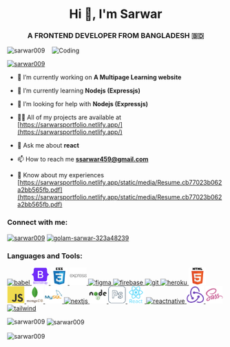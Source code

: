 <h1 align="center">Hi 👋, I'm Sarwar</h1>
<h3 align="center">A FRONTEND DEVELOPER FROM BANGLADESH 🇧🇩</h3>
<img align="right" alt="Coding" width="400" src="https://img.freepik.com/premium-vector/flat-illustration-react-native-programmer-concept-illustration-websites-landing-pages-mobile-applications-posters-banners_108061-736.jpg?w=2000" />

<p align="left"> <img src="https://komarev.com/ghpvc/?username=sarwar009&label=Profile%20views&color=0e75b6&style=flat" alt="sarwar009" /> </p>

<p align="left"> <a href="https://twitter.com/sarwar009" target="blank"><img src="https://img.shields.io/twitter/follow/sarwar009?logo=twitter&style=for-the-badge" alt="sarwar009" /></a> </p>

- 🔭 I’m currently working on **A Multipage Learning website**

- 🌱 I’m currently learning **Nodejs (Expressjs)**

- 🤝 I’m looking for help with **Nodejs (Expressjs)**

- 👨‍💻 All of my projects are available at [https://sarwarsportfolio.netlify.app/](https://sarwarsportfolio.netlify.app/)

- 💬 Ask me about **react**

- 📫 How to reach me **ssarwar459@gmail.com**

- 📄 Know about my experiences [https://sarwarsportfolio.netlify.app/static/media/Resume.cb77023b062a2bb565fb.pdf](https://sarwarsportfolio.netlify.app/static/media/Resume.cb77023b062a2bb565fb.pdf)

<h3 align="left">Connect with me:</h3>
<p align="left">
<a href="https://twitter.com/SarwarA98844756" target="blank"><img align="center" src="https://raw.githubusercontent.com/rahuldkjain/github-profile-readme-generator/master/src/images/icons/Social/twitter.svg" alt="sarwar009" height="30" width="40" /></a>
<a href="https://linkedin.com/in/golam-sarwar-323a48239" target="blank"><img align="center" src="https://raw.githubusercontent.com/rahuldkjain/github-profile-readme-generator/master/src/images/icons/Social/linked-in-alt.svg" alt="golam-sarwar-323a48239" height="30" width="40" /></a>
</p>

<h3 align="left">Languages and Tools:</h3>
<p align="left"> <a href="https://babeljs.io/" target="_blank" rel="noreferrer"> <img src="https://www.vectorlogo.zone/logos/babeljs/babeljs-icon.svg" alt="babel" width="40" height="40"/> </a> <a href="https://getbootstrap.com" target="_blank" rel="noreferrer"> <img src="https://raw.githubusercontent.com/devicons/devicon/master/icons/bootstrap/bootstrap-plain-wordmark.svg" alt="bootstrap" width="40" height="40"/> </a> <a href="https://www.w3schools.com/css/" target="_blank" rel="noreferrer"> <img src="https://raw.githubusercontent.com/devicons/devicon/master/icons/css3/css3-original-wordmark.svg" alt="css3" width="40" height="40"/> </a> <a href="https://expressjs.com" target="_blank" rel="noreferrer"> <img src="https://raw.githubusercontent.com/devicons/devicon/master/icons/express/express-original-wordmark.svg" alt="express" width="40" height="40"/> </a> <a href="https://www.figma.com/" target="_blank" rel="noreferrer"> <img src="https://www.vectorlogo.zone/logos/figma/figma-icon.svg" alt="figma" width="40" height="40"/> </a> <a href="https://firebase.google.com/" target="_blank" rel="noreferrer"> <img src="https://www.vectorlogo.zone/logos/firebase/firebase-icon.svg" alt="firebase" width="40" height="40"/> </a> <a href="https://git-scm.com/" target="_blank" rel="noreferrer"> <img src="https://www.vectorlogo.zone/logos/git-scm/git-scm-icon.svg" alt="git" width="40" height="40"/> </a> <a href="https://heroku.com" target="_blank" rel="noreferrer"> <img src="https://www.vectorlogo.zone/logos/heroku/heroku-icon.svg" alt="heroku" width="40" height="40"/> </a> <a href="https://www.w3.org/html/" target="_blank" rel="noreferrer"> <img src="https://raw.githubusercontent.com/devicons/devicon/master/icons/html5/html5-original-wordmark.svg" alt="html5" width="40" height="40"/> </a> <a href="https://developer.mozilla.org/en-US/docs/Web/JavaScript" target="_blank" rel="noreferrer"> <img src="https://raw.githubusercontent.com/devicons/devicon/master/icons/javascript/javascript-original.svg" alt="javascript" width="40" height="40"/> </a> <a href="https://www.mongodb.com/" target="_blank" rel="noreferrer"> <img src="https://raw.githubusercontent.com/devicons/devicon/master/icons/mongodb/mongodb-original-wordmark.svg" alt="mongodb" width="40" height="40"/> </a> <a href="https://www.mysql.com/" target="_blank" rel="noreferrer"> <img src="https://raw.githubusercontent.com/devicons/devicon/master/icons/mysql/mysql-original-wordmark.svg" alt="mysql" width="40" height="40"/> </a> <a href="https://nextjs.org/" target="_blank" rel="noreferrer"> <img src="https://cdn.worldvectorlogo.com/logos/nextjs-2.svg" alt="nextjs" width="40" height="40"/> </a> <a href="https://nodejs.org" target="_blank" rel="noreferrer"> <img src="https://raw.githubusercontent.com/devicons/devicon/master/icons/nodejs/nodejs-original-wordmark.svg" alt="nodejs" width="40" height="40"/> </a> <a href="https://www.photoshop.com/en" target="_blank" rel="noreferrer"> <img src="https://raw.githubusercontent.com/devicons/devicon/master/icons/photoshop/photoshop-line.svg" alt="photoshop" width="40" height="40"/> </a> <a href="https://reactjs.org/" target="_blank" rel="noreferrer"> <img src="https://raw.githubusercontent.com/devicons/devicon/master/icons/react/react-original-wordmark.svg" alt="react" width="40" height="40"/> </a> <a href="https://reactnative.dev/" target="_blank" rel="noreferrer"> <img src="https://reactnative.dev/img/header_logo.svg" alt="reactnative" width="40" height="40"/> </a> <a href="https://redux.js.org" target="_blank" rel="noreferrer"> <img src="https://raw.githubusercontent.com/devicons/devicon/master/icons/redux/redux-original.svg" alt="redux" width="40" height="40"/> </a> <a href="https://sass-lang.com" target="_blank" rel="noreferrer"> <img src="https://raw.githubusercontent.com/devicons/devicon/master/icons/sass/sass-original.svg" alt="sass" width="40" height="40"/> </a> <a href="https://tailwindcss.com/" target="_blank" rel="noreferrer"> <img src="https://www.vectorlogo.zone/logos/tailwindcss/tailwindcss-icon.svg" alt="tailwind" width="40" height="40"/> </a> </p>

<p><img align="left" src="https://github-readme-stats.vercel.app/api/top-langs?username=sarwar009&show_icons=true&locale=en&layout=compact" alt="sarwar009" /></p>

<p>&nbsp;<img align="center" src="https://github-readme-stats.vercel.app/api?username=sarwar009&show_icons=true&locale=en" alt="sarwar009" /></p>

<p><img align="center" src="https://github-readme-streak-stats.herokuapp.com/?user=sarwar009&" alt="sarwar009" /></p>
